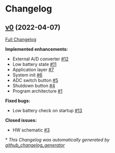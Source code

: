 # Changelog

## [v0](https://github.com/AZURTEST-CORP/SSST_blood_sugar/tree/v0) (2022-04-07)

[Full Changelog](https://github.com/AZURTEST-CORP/SSST_blood_sugar/compare/35cff00ba6ae8f5cf1055288acc48ba81a52e7a6...v0)

**Implemented enhancements:**

- External A/D converter [\#12](https://github.com/AZURTEST-CORP/SSST_blood_sugar/issues/12)
- Low battery state [\#11](https://github.com/AZURTEST-CORP/SSST_blood_sugar/issues/11)
- Application layer [\#7](https://github.com/AZURTEST-CORP/SSST_blood_sugar/issues/7)
- System init [\#6](https://github.com/AZURTEST-CORP/SSST_blood_sugar/issues/6)
- ADC switch button [\#5](https://github.com/AZURTEST-CORP/SSST_blood_sugar/issues/5)
- Shutdown button [\#4](https://github.com/AZURTEST-CORP/SSST_blood_sugar/issues/4)
- Program architecture [\#1](https://github.com/AZURTEST-CORP/SSST_blood_sugar/issues/1)

**Fixed bugs:**

- Low battery check on startup [\#13](https://github.com/AZURTEST-CORP/SSST_blood_sugar/issues/13)

**Closed issues:**

- HW schematic [\#3](https://github.com/AZURTEST-CORP/SSST_blood_sugar/issues/3)



\* *This Changelog was automatically generated by [github_changelog_generator](https://github.com/github-changelog-generator/github-changelog-generator)*
